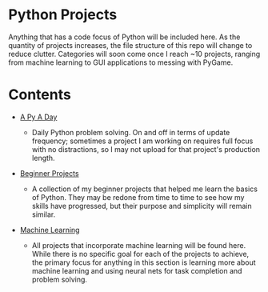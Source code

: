 # Python Projects

Anything that has a code focus of Python will be included here. As the quantity
of projects increases, the file structure of this repo will change to reduce
clutter. Categories will soon come once I reach ~10 projects, ranging from
machine learning to GUI applications to messing with PyGame.

# Contents

- [A Py A
  Day](https://github.com/stoladev/python-projects/tree/master/a-py-a-day)
    - Daily Python problem solving. On and off in terms of update
    frequency; sometimes a project I am working on requires full focus with no
    distractions, so I may not upload for that project's production length.

- [Beginner
  Projects](https://github.com/stoladev/python-projects/tree/master/beginner-projects)
    - A collection of my beginner projects that helped me learn the basics of
      Python. They may be redone from time to time to see how my skills have
      progressed, but their purpose and simplicity will remain similar.

- [Machine
  Learning](https://github.com/stoladev/python-projects/tree/master/machine-learning)
    - All projects that incorporate machine learning will be found here. While
      there is no specific goal for each of the projects to achieve, the
      primary focus for anything in this section is learning more about machine
      learning and using neural nets for task completion and problem solving.

